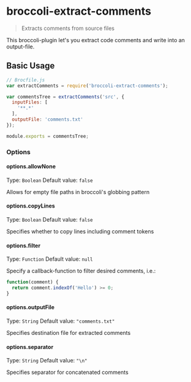 # broccoli-extract-comments
> Extracts comments from source files

This broccoli-plugin let's you extract code comments and write into an output-file.

Basic Usage
-----------

```js
// Brocfile.js
var extractComments = require('broccoli-extract-comments');

var commentsTree = extractComments('src', {
  inputFiles: [
    '**.*'
  ],
  outputFile: 'comments.txt'
});

module.exports = commentsTree;
```


### Options

#### options.allowNone
Type: `Boolean`
Default value: `false`

Allows for empty file paths in broccoli's globbing pattern

#### options.copyLines
Type: `Boolean`
Default value: `false`

Specifies whether to copy lines including comment tokens

#### options.filter
Type: `Function`
Default value: `null`

Specify a callback-function to filter desired comments, i.e.:

```js
function(comment) {
  return comment.indexOf('Hello') >= 0;
}
```

#### options.outputFile
Type: `String`
Default value: `"comments.txt"`

Specifies destination file for extracted comments

#### options.separator
Type: `String`
Default value: `"\n"`

Specifies separator for concatenated comments